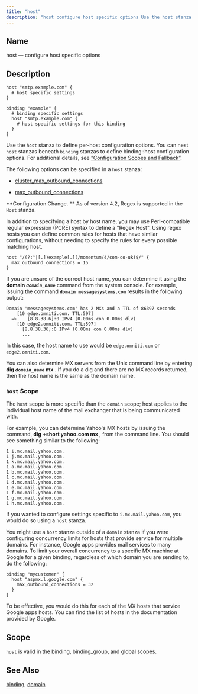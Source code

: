 ```yaml
---
title: "host"
description: "host configure host specific options Use the host stanza to define per host configuration options You can nest host stanzas beneath binding stanzas to define binding host configuration options For additional details see Section 15 3 Configuration Scopes and Fallback The following options can be specified in a host stanza..."
---
```


<a name="conf.ref.host"></a> 
## Name

host — configure host specific options

<a name="idp24729072"></a> 
## Description

```
host "smtp.example.com" {
  # host specific settings
}

binding "example" {
  # binding specific settings
  host "smtp.example.com" {
    # host specific settings for this binding
  }
}
```

Use the `host` stanza to define per-host configuration options. You can nest `host` stanzas beneath `binding` stanzas to define binding::host configuration options. For additional details, see [“Configuration Scopes and Fallback”](/momentum/4/4-ecelerity-conf-fallback).

The following options can be specified in a `host` stanza:

*   [cluster_max_outbound_connections](/momentum/4/config/ref-cluster-max-outbound-connections)

*   [max_outbound_connections](/momentum/4/config/ref-max-outbound-connections)

**Configuration Change. ** As of version 4.2, Regex is supported in the `Host` stanza.

In addition to specifying a host by host name, you may use Perl-compatible regular expression (PCRE) syntax to define a "Regex Host". Using regex hosts you can define common rules for hosts that have similar configurations, without needing to specify the rules for every possible matching host.

```
host "/(?:^|[.])example[.](/momentum/4/com-co-uk)$/" {
  max_outbound_connections = 15
}
```

If you are unsure of the correct host name, you can determine it using the **domain *`domain_name`***                 command from the system console. For example, issuing the command **`domain messagesystems.com`**                     results in the following output:

```
Domain 'messagesystems.com' has 2 MXs and a TTL of 86397 seconds
    [10 edge.omniti.com. TTL:597]
  =>	[8.8.38.6]:0 IPv4 (0.00ms con 0.00ms dlv)
    [10 edge2.omniti.com. TTL:597]
      [8.8.38.36]:0 IPv4 (0.00ms con 0.00ms dlv)
      ...
```

In this case, the host name to use would be `edge.omniti.com` or `edge2.omniti.com`.

You can also determine MX servers from the Unix command line by entering **dig *`domain_name`* mx**                   . If you do a dig and there are no MX records returned, then the host name is the same as the domain name.

<a name="conf.ref.host.scope"></a> 
### `host` Scope

The `host` scope is more specific than the `domain` scope; host applies to the individual host name of the mail exchanger that is being communicated with.

For example, you can determine Yahoo's MX hosts by issuing the command, **dig +short yahoo.com mx** , from the command line. You should see something similar to the following:

```
1 i.mx.mail.yahoo.com.
1 j.mx.mail.yahoo.com.
1 k.mx.mail.yahoo.com.
1 a.mx.mail.yahoo.com.
1 b.mx.mail.yahoo.com.
1 c.mx.mail.yahoo.com.
1 d.mx.mail.yahoo.com.
1 e.mx.mail.yahoo.com.
1 f.mx.mail.yahoo.com.
1 g.mx.mail.yahoo.com.
1 h.mx.mail.yahoo.com.
```

If you wanted to configure settings specific to `i.mx.mail.yahoo.com`, you would do so using a `host` stanza.

You might use a `host` stanza outside of a `domain` stanza if you were configuring concurrency limits for hosts that provide service for multiple domains. For instance, Google apps provides mail services to many domains. To limit your overall concurrency to a specific MX machine at Google for a given binding, regardless of which domain you are sending to, do the following:

```
binding "mycustomer" {
  host "aspmx.l.google.com" {
    max_outbound_connections = 32
  }
}
```

To be effective, you would do this for each of the MX hosts that service Google apps hosts. You can find the list of hosts in the documentation provided by Google.

<a name="idp24756480"></a> 
## Scope

`host` is valid in the binding, binding_group, and global scopes.

<a name="idp24758768"></a> 
## See Also

[binding](/momentum/4/config/ref-binding), [domain](/momentum/4/config/ref-domain)